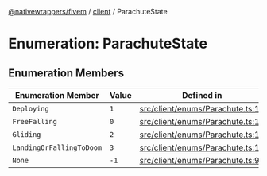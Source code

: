 [@nativewrappers/fivem](../../README.md) / [client](../README.md) / ParachuteState

# Enumeration: ParachuteState

## Enumeration Members

| Enumeration Member | Value | Defined in |
| ------ | ------ | ------ |
| `Deploying` | `1` | [src/client/enums/Parachute.ts:11](https://github.com/nativewrappers/fivem/blob/9c9296849bd5d47a19ca095df40cd4686e165154/src/client/enums/Parachute.ts#L11) |
| `FreeFalling` | `0` | [src/client/enums/Parachute.ts:10](https://github.com/nativewrappers/fivem/blob/9c9296849bd5d47a19ca095df40cd4686e165154/src/client/enums/Parachute.ts#L10) |
| `Gliding` | `2` | [src/client/enums/Parachute.ts:12](https://github.com/nativewrappers/fivem/blob/9c9296849bd5d47a19ca095df40cd4686e165154/src/client/enums/Parachute.ts#L12) |
| `LandingOrFallingToDoom` | `3` | [src/client/enums/Parachute.ts:13](https://github.com/nativewrappers/fivem/blob/9c9296849bd5d47a19ca095df40cd4686e165154/src/client/enums/Parachute.ts#L13) |
| `None` | `-1` | [src/client/enums/Parachute.ts:9](https://github.com/nativewrappers/fivem/blob/9c9296849bd5d47a19ca095df40cd4686e165154/src/client/enums/Parachute.ts#L9) |
